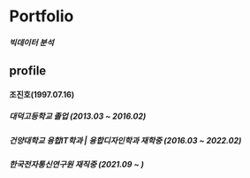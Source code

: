 # Portfolio
##### 빅데이터 분석

## profile
#### 조진호(1997.07.16)

##### 대덕고등학교 졸업 (2013.03 ~ 2016.02)
##### 건양대학교 융합IT학과 | 융합디자인학과 재학중 (2016.03 ~ 2022.02)
##### 한국전자통신연구원 재직중 (2021.09 ~ )
